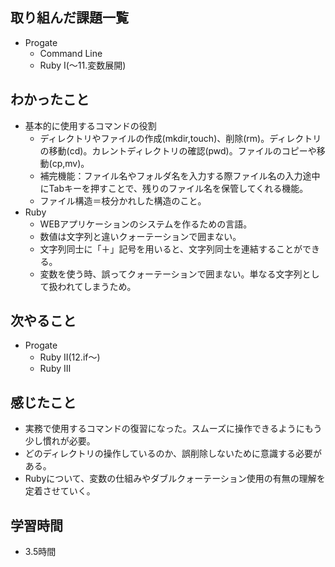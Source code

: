 ## 取り組んだ課題一覧
- Progate
  - Command Line
  - Ruby Ⅰ(〜11.変数展開)
## わかったこと
- 基本的に使用するコマンドの役割
  - ディレクトリやファイルの作成(mkdir,touch)、削除(rm)。ディレクトリの移動(cd)。カレントディレクトリの確認(pwd)。ファイルのコピーや移動(cp,mv)。
  - 補完機能：ファイル名やフォルダ名を入力する際ファイル名の入力途中にTabキーを押すことで、残りのファイル名を保管してくれる機能。
  - ファイル構造＝枝分かれした構造のこと。
- Ruby
  - WEBアプリケーションのシステムを作るための言語。
  - 数値は文字列と違いクォーテーションで囲まない。
  - 文字列同士に「＋」記号を用いると、文字列同士を連結することができる。
  - 変数を使う時、誤ってクォーテーションで囲まない。単なる文字列として扱われてしまうため。
## 次やること
- Progate
  - Ruby Ⅱ(12.if〜)
  - Ruby Ⅲ
## 感じたこと
- 実務で使用するコマンドの復習になった。スムーズに操作できるようにもう少し慣れが必要。
- どのディレクトリの操作しているのか、誤削除しないために意識する必要がある。
- Rubyについて、変数の仕組みやダブルクォーテーション使用の有無の理解を定着させていく。
## 学習時間
- 3.5時間